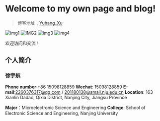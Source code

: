 # Welcome to my own page and blog!

> 博客地址：[Yuhang_Xu](https://sleipnier.github.io/yuhang_xu)

![img1](https://img.shields.io/badge/License-MIT-green.svg)  ![IMG2](https://img.shields.io/badge/Version-v1.0.0-orange.svg) ![img3](https://img.shields.io/badge/Author-Yuhang_Xu-yellow.svg) ![img4](https://img.shields.io/badge/Update%20time-free%20time-brightgreen.svg)

欢迎访问和交流！



## 个人简介

### **徐宇航**


**Phone number**:+86 15098128859
**Wechat**: 15098128859
**E-mail**:2260376317@qq.com / 201180138@smail.nju.edu.cn
**Location**: 163 Xianlin Dadao, Qixia District, Nanjing City, Jiangsu Province

**Major**：Microelectronic Science and Engineering
**College**: School of Electronic Science and Engineering, Nanjing University